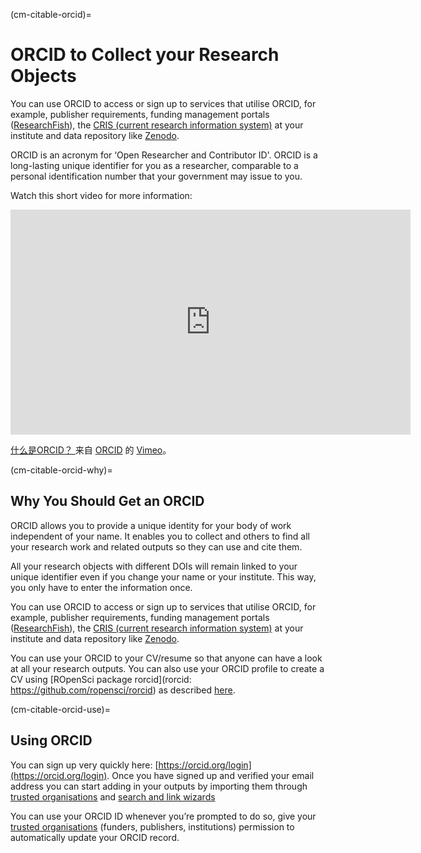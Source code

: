 (cm-citable-orcid)=
# ORCID to Collect your Research Objects

You can use ORCID to access or sign up to services that utilise ORCID, for example, publisher requirements, funding management portals ([ResearchFish](https://researchfish.com/)), the [CRIS (current research information system)](https://en.wikipedia.org/wiki/Current_research_information_system) at your institute and data repository like [Zenodo](https://zenodo.org).

ORCID is an acronym for ‘Open Researcher and Contributor ID'. ORCID is a long-lasting unique identifier for you as a researcher, comparable to a personal identification number that your government may issue to you.

Watch this short video for more information:
<div class="video-container">
  <iframe src="https://player.vimeo.com/video/97150912" width="640" height="360" frameborder="0" allow="autoplay; fullscreen; picture-in-picture" allowfullscreen></iframe>
  <p><a href="https://vimeo.com/97150912">什么是ORCID？ </a> 来自 <a href="https://vimeo.com/orcidvideos">ORCID</a> 的 <a href="https://vimeo.com">Vimeo</a>。</p>
</div>

(cm-citable-orcid-why)=
## Why You Should Get an ORCID

ORCID allows you to provide a unique identity for your body of work independent of your name. It enables you to collect and others to find all your research work and related outputs so they can use and cite them.

All your research objects with different DOIs will remain linked to your unique identifier even if you change your name or your institute. This way, you only have to enter the information once.

You can use ORCID to access or sign up to services that utilise ORCID, for example, publisher requirements, funding management portals ([ResearchFish](https://researchfish.com/)), the [CRIS (current research information system)](https://en.wikipedia.org/wiki/Current_research_information_system) at your institute and data repository like [Zenodo](https://zenodo.org).

You can use your ORCID to your CV/resume so that anyone can have a look at all your research outputs. You can also use your ORCID profile to create a CV using \[ROpenSci package rorcid\](rorcid: https://github.com/ropensci/rorcid) as described [here](https://discuss.ropensci.org/t/using-rorcid-to-generate-a-website-cv/1806).

(cm-citable-orcid-use)=
## Using ORCID

You can sign up very quickly here: [https://orcid.org/login](https://orcid.org/login). Once you have signed up and verified your email address you can start adding in your outputs by importing them through [trusted organisations](https://support.orcid.org/hc/en-us/articles/360006973893) and [search and link wizards](https://support.orcid.org/hc/en-us/articles/360006973653-Add-works-by-direct-import-from-other-systems)

You can use your ORCID ID whenever you’re prompted to do so, give your [trusted organisations](https://support.orcid.org/hc/en-us/articles/360006973893) (funders, publishers, institutions) permission to automatically update your ORCID record.
